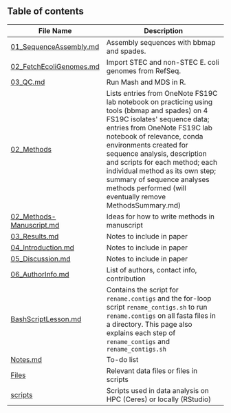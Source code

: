 ## **Table of contents**
| File Name  | Description |
| -- | -- |
| [01_SequenceAssembly.md](https://github.com/k39ajdM2/Notebook/tree/main/02_Methods/01_SequenceAssembly.md) | Assembly sequences with bbmap and spades. |
| [02_FetchEcoliGenomes.md](https://github.com/k39ajdM2/Notebook/tree/main/02_Methods/02_FetchEcoliGenomes.md) | Import STEC and non-STEC E. coli genomes from RefSeq. |
| [03_QC.md](https://github.com/k39ajdM2/Notebook/tree/main/02_Methods/03_QC.md) | Run Mash and MDS in R. |
| [02_Methods](https://github.com/k39ajdM2/Notebook/tree/main/02_Methods) | Lists entries from OneNote FS19C lab notebook on practicing using tools (bbmap and spades) on 4 FS19C isolates' sequence data; entries from OneNote FS19C lab notebook of relevance, conda environments created for sequence analysis, description and scripts for each method; each individual method as its own step; summary of sequence analyses methods performed (will eventually remove MethodsSummary.md) |
| [02_Methods-Manuscript.md](https://github.com/k39ajdM2/Notebook/tree/main/02_Methods-Manuscript.md) | Ideas for how to write methods in manuscript |
| [03_Results.md](https://github.com/k39ajdM2/Notebook/tree/main/03_Results.md)| Notes to include in paper |
| [04_Introduction.md](https://github.com/k39ajdM2/Notebook/tree/main/04_Introduction.md) | Notes to include in paper |
| [05_Discussion.md](https://github.com/k39ajdM2/Notebook/tree/main/05_Discussion.md) | Notes to include in paper |
| [06_AuthorInfo.md](https://github.com/k39ajdM2/Notebook/tree/main/06_AuthorInfo.md) | List of authors, contact info, contribution |
| [BashScriptLesson.md](https://github.com/k39ajdM2/Notebook/tree/main/BashScriptLesson.md) | Contains the script for `rename.contigs` and the for-loop script `rename_contigs.sh` to run `rename.contigs` on all fasta files in a directory. This page also explains each step of `rename_contigs` and `rename_contigs.sh` |
| [Notes.md](https://github.com/k39ajdM2/Notebook/tree/main/Notes.md) | To-do list |
| [Files](https://github.com/k39ajdM2/Notebook/tree/main/Files) | Relevant data files or files in scripts |
| [scripts](https://github.com/k39ajdM2/Notebook/tree/main/scripts) | Scripts used in data analysis on HPC (Ceres) or locally (RStudio) |
